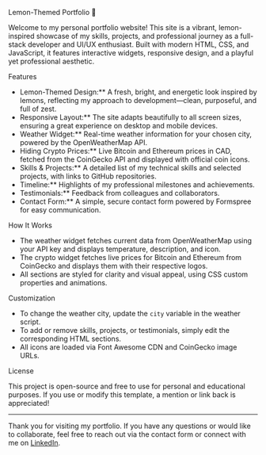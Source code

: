 Lemon-Themed Portfolio 🍋

Welcome to my personal portfolio website! This site is a vibrant, lemon-inspired showcase of my skills, projects, and professional journey as a full-stack developer and UI/UX enthusiast. Built with modern HTML, CSS, and JavaScript, it features interactive widgets, responsive design, and a playful yet professional aesthetic.

Features

- Lemon-Themed Design:** A fresh, bright, and energetic look inspired by lemons, reflecting my approach to development—clean, purposeful, and full of zest.
- Responsive Layout:** The site adapts beautifully to all screen sizes, ensuring a great experience on desktop and mobile devices.
- Weather Widget:** Real-time weather information for your chosen city, powered by the OpenWeatherMap API.
- Hiding Crypto Prices:** Live Bitcoin and Ethereum prices in CAD, fetched from the CoinGecko API and displayed with official coin icons.
- Skills & Projects:** A detailed list of my technical skills and selected projects, with links to GitHub repositories.
- Timeline:** Highlights of my professional milestones and achievements.
- Testimonials:** Feedback from colleagues and collaborators.
- Contact Form:** A simple, secure contact form powered by Formspree for easy communication.

How It Works

- The weather widget fetches current data from OpenWeatherMap using your API key and displays temperature, description, and icon.
- The crypto widget fetches live prices for Bitcoin and Ethereum from CoinGecko and displays them with their respective logos.
- All sections are styled for clarity and visual appeal, using CSS custom properties and animations.

Customization

- To change the weather city, update the `city` variable in the weather script.
- To add or remove skills, projects, or testimonials, simply edit the corresponding HTML sections.
- All icons are loaded via Font Awesome CDN and CoinGecko image URLs.

License

This project is open-source and free to use for personal and educational purposes. If you use or modify this template, a mention or link back is appreciated!

---

Thank you for visiting my portfolio. If you have any questions or would like to collaborate, feel free to reach out via the contact form or connect with me on [LinkedIn](https://linkedin.com/in/junhui-charles-chen-40b62ba9/).
